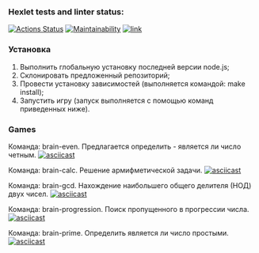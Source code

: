 ### Hexlet tests and linter status:
[![Actions Status](https://github.com/qasik228/backend-project-lvl1/workflows/hexlet-check/badge.svg)](https://github.com/qasik228/backend-project-lvl1/actions)
[![Maintainability](https://api.codeclimate.com/v1/badges/a99a88d28ad37a79dbf6/maintainability)](https://codeclimate.com/github/codeclimate/codeclimate/maintainability)
[![link](https://github.com/qasik228/backend-project-lvl1/actions/workflows/lint.yml/badge.svg)](https://github.com/qasik228/backend-project-lvl1/actions/workflows/link.yml)

### Установка
1) Выполнить глобальную установку последней версии node.js;
2) Склонировать предложенный репозиторий;
3) Провести установку зависимостей (выполняется командой: make install);
4) Запустить игру (запуск выполняется с помощью команд приведенных ниже).

### Games
Команда: brain-even. Предлагается определить - является ли число четным.
[![asciicast](https://asciinema.org/a/hvB5DHtaX1JsHM6a59CdISe1c.svg)](https://asciinema.org/a/hvB5DHtaX1JsHM6a59CdISe1c)

Команда: brain-calc. Решение армифметической задачи.
[![asciicast](https://asciinema.org/a/ZwuT6E0T68KF799O89yKOZSFt.svg)](https://asciinema.org/a/ZwuT6E0T68KF799O89yKOZSFt)

Команда: brain-gcd. Нахождение наибольшего общего делителя (НОД) двух чисел.
[![asciicast](https://asciinema.org/a/8EISqXdii3Q98kBI43qGTSFMs.svg)](https://asciinema.org/a/8EISqXdii3Q98kBI43qGTSFMs)

Команда: brain-progression. Поиск пропущенного в прогрессии числа.
[![asciicast](https://asciinema.org/a/Nf85sreIH6tfYk7zS3EAr781S.svg)](https://asciinema.org/a/Nf85sreIH6tfYk7zS3EAr781S)

Команда: brain-prime. Определить является ли число простыми.
[![asciicast](https://asciinema.org/a/r0gzNABhMKQcGa9nofMdEg4dL.svg)](https://asciinema.org/a/r0gzNABhMKQcGa9nofMdEg4dL)